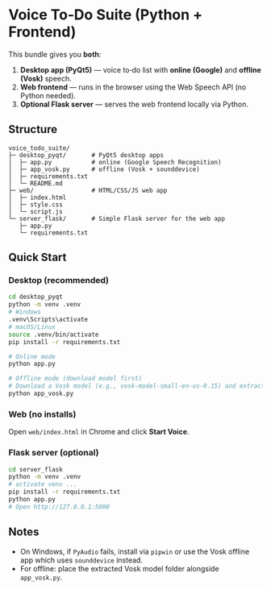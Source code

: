 
# Voice To‑Do Suite (Python + Frontend)

This bundle gives you **both**:
1. **Desktop app (PyQt5)** — voice to‑do list with **online (Google)** and **offline (Vosk)** speech.
2. **Web frontend** — runs in the browser using the Web Speech API (no Python needed).
3. **Optional Flask server** — serves the web frontend locally via Python.

## Structure
```
voice_todo_suite/
├─ desktop_pyqt/       # PyQt5 desktop apps
│  ├─ app.py           # online (Google Speech Recognition)
│  ├─ app_vosk.py      # offline (Vosk + sounddevice)
│  ├─ requirements.txt
│  └─ README.md
├─ web/                # HTML/CSS/JS web app
│  ├─ index.html
│  ├─ style.css
│  └─ script.js
└─ server_flask/       # Simple Flask server for the web app
   ├─ app.py
   └─ requirements.txt
```

## Quick Start

### Desktop (recommended)
```bash
cd desktop_pyqt
python -m venv .venv
# Windows
.venv\Scripts\activate
# macOS/Linux
source .venv/bin/activate
pip install -r requirements.txt

# Online mode
python app.py

# Offline mode (download model first)
# Download a Vosk model (e.g., vosk-model-small-en-us-0.15) and extract into this folder
python app_vosk.py
```

### Web (no installs)
Open `web/index.html` in Chrome and click **Start Voice**.

### Flask server (optional)
```bash
cd server_flask
python -m venv .venv
# activate venv ...
pip install -r requirements.txt
python app.py
# Open http://127.0.0.1:5000
```

## Notes
- On Windows, if `PyAudio` fails, install via `pipwin` or use the Vosk offline app which uses `sounddevice` instead.
- For offline: place the extracted Vosk model folder alongside `app_vosk.py`.
